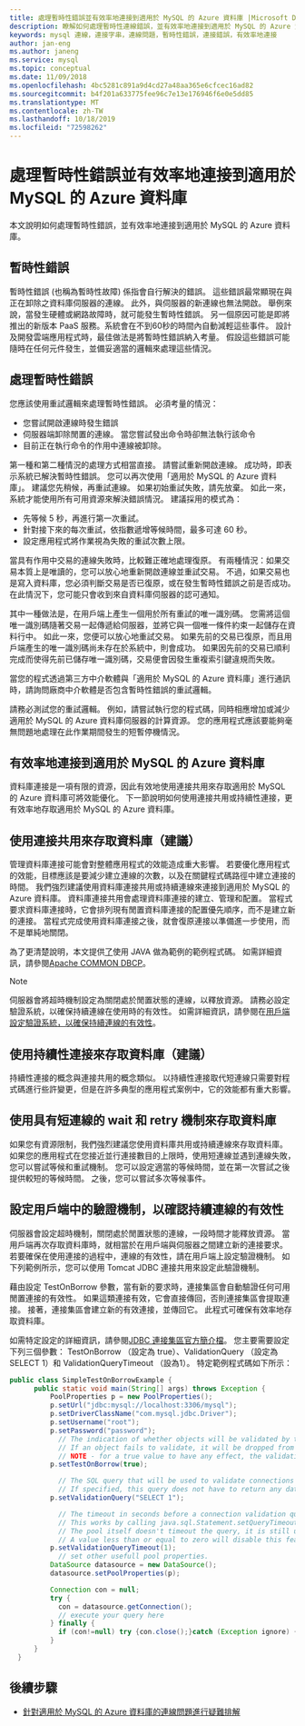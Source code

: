 ```yaml
---
title: 處理暫時性錯誤並有效率地連接到適用於 MySQL 的 Azure 資料庫 |Microsoft Docs
description: 瞭解如何處理暫時性連線錯誤，並有效率地連接到適用於 MySQL 的 Azure 資料庫。
keywords: mysql 連線，連接字串，連線問題，暫時性錯誤，連接錯誤，有效率地連接
author: jan-eng
ms.author: janeng
ms.service: mysql
ms.topic: conceptual
ms.date: 11/09/2018
ms.openlocfilehash: 4bc5281c891a9d4cd27a48aa365e6cfcec16ad82
ms.sourcegitcommit: b4f201a633775fee96c7e13e176946f6e0e5dd85
ms.translationtype: MT
ms.contentlocale: zh-TW
ms.lasthandoff: 10/18/2019
ms.locfileid: "72598262"
---
```

# <a name="handle-transient-errors-and-connect-efficiently-to-azure-database-for-mysql"></a>處理暫時性錯誤並有效率地連接到適用於 MySQL 的 Azure 資料庫

本文說明如何處理暫時性錯誤，並有效率地連接到適用於 MySQL 的 Azure 資料庫。

## <a name="transient-errors"></a>暫時性錯誤

暫時性錯誤 (也稱為暫時性故障) 係指會自行解決的錯誤。 這些錯誤最常顯現在與正在卸除之資料庫伺服器的連線。 此外，與伺服器的新連線也無法開啟。 舉例來說，當發生硬體或網路故障時，就可能發生暫時性錯誤。 另一個原因可能是即將推出的新版本 PaaS 服務。系統會在不到60秒的時間內自動減輕這些事件。 設計及開發雲端應用程式時，最佳做法是將暫時性錯誤納入考量。 假設這些錯誤可能隨時在任何元件發生，並備妥適當的邏輯來處理這些情況。

## <a name="handling-transient-errors"></a>處理暫時性錯誤

您應該使用重試邏輯來處理暫時性錯誤。 必須考量的情況：

* 您嘗試開啟連線時發生錯誤
* 伺服器端卸除閒置的連線。 當您嘗試發出命令時卻無法執行該命令
* 目前正在執行命令的作用中連線被卸除。

第一種和第二種情況的處理方式相當直接。 請嘗試重新開啟連線。 成功時，即表示系統已解決暫時性錯誤。 您可以再次使用「適用於 MySQL 的 Azure 資料庫」。 建議您先稍候，再重試連線。 如果初始重試失敗，請先放棄。 如此一來，系統才能使用所有可用資源來解決錯誤情況。 建議採用的模式為：

* 先等候 5 秒，再進行第一次重試。
* 針對接下來的每次重試，依指數遞增等候時間，最多可達 60 秒。
* 設定應用程式將作業視為失敗的重試次數上限。

當具有作用中交易的連線失敗時，比較難正確地處理復原。 有兩種情況：如果交易本質上是唯讀的，您可以放心地重新開啟連線並重試交易。 不過，如果交易也是寫入資料庫，您必須判斷交易是否已復原，或在發生暫時性錯誤之前是否成功。 在此情況下，您可能只會收到來自資料庫伺服器的認可通知。

其中一種做法是，在用戶端上產生一個用於所有重試的唯一識別碼。 您需將這個唯一識別碼隨著交易一起傳遞給伺服器，並將它與一個唯一條件約束一起儲存在資料行中。 如此一來，您便可以放心地重試交易。 如果先前的交易已復原，而且用戶端產生的唯一識別碼尚未存在於系統中，則會成功。 如果因先前的交易已順利完成而使得先前已儲存唯一識別碼，交易便會因發生重複索引鍵違規而失敗。

當您的程式透過第三方中介軟體與「適用於 MySQL 的 Azure 資料庫」進行通訊時，請詢問廠商中介軟體是否包含暫時性錯誤的重試邏輯。

請務必測試您的重試邏輯。 例如，請嘗試執行您的程式碼，同時相應增加或減少適用於 MySQL 的 Azure 資料庫伺服器的計算資源。 您的應用程式應該要能夠毫無問題地處理在此作業期間發生的短暫停機情況。

## <a name="connect-efficiently-to-azure-database-for-mysql"></a>有效率地連接到適用於 MySQL 的 Azure 資料庫

資料庫連接是一項有限的資源，因此有效地使用連接共用來存取適用於 MySQL 的 Azure 資料庫可將效能優化。 下一節說明如何使用連接共用或持續性連接，更有效率地存取適用於 MySQL 的 Azure 資料庫。

## <a name="access-databases-by-using-connection-pooling-recommended"></a>使用連接共用來存取資料庫（建議）

管理資料庫連接可能會對整體應用程式的效能造成重大影響。 若要優化應用程式的效能，目標應該是要減少建立連線的次數，以及在關鍵程式碼路徑中建立連接的時間。 我們強烈建議使用資料庫連接共用或持續連線來連接到適用於 MySQL 的 Azure 資料庫。 資料庫連接共用會處理資料庫連接的建立、管理和配置。 當程式要求資料庫連接時，它會排列現有閒置資料庫連接的配置優先順序，而不是建立新的連接。 當程式完成使用資料庫連接之後，就會復原連接以準備進一步使用，而不是單純地關閉。

為了更清楚說明，本文提供[了](./sample-scripts-java-connection-pooling.md)使用 JAVA 做為範例的範例程式碼。 如需詳細資訊，請參閱[Apache COMMON DBCP](http://commons.apache.org/proper/commons-dbcp/)。

> [!NOTE]
> 伺服器會將超時機制設定為關閉處於閒置狀態的連線，以釋放資源。 請務必設定驗證系統，以確保持續連線在使用時的有效性。 如需詳細資訊，請參閱在[用戶端設定驗證系統，以確保持續連線的有效性](concepts-connectivity.md#configure-verification-mechanisms-in-clients-to-confirm-the-effectiveness-of-persistent-connections)。

## <a name="access-databases-by-using-persistent-connections-recommended"></a>使用持續性連接來存取資料庫（建議）

持續性連接的概念與連接共用的概念類似。 以持續性連接取代短連線只需要對程式碼進行些許變更，但是在許多典型的應用程式案例中，它的效能都有重大影響。

## <a name="access-databases-by-using-wait-and-retry-mechanism-with-short-connections"></a>使用具有短連線的 wait 和 retry 機制來存取資料庫

如果您有資源限制，我們強烈建議您使用資料庫共用或持續連線來存取資料庫。 如果您的應用程式在您接近並行連接數目的上限時，使用短連線並遇到連線失敗，您可以嘗試等候和重試機制。 您可以設定適當的等候時間，並在第一次嘗試之後提供較短的等候時間。 之後，您可以嘗試多次等候事件。

## <a name="configure-verification-mechanisms-in-clients-to-confirm-the-effectiveness-of-persistent-connections"></a>設定用戶端中的驗證機制，以確認持續連線的有效性

伺服器會設定超時機制，關閉處於閒置狀態的連線，一段時間才能釋放資源。 當用戶端再次存取資料庫時，就相當於在用戶端與伺服器之間建立新的連接要求。 若要確保在使用連接的過程中，連線的有效性，請在用戶端上設定驗證機制。 如下列範例所示，您可以使用 Tomcat JDBC 連接共用來設定此驗證機制。

藉由設定 TestOnBorrow 參數，當有新的要求時，連接集區會自動驗證任何可用閒置連接的有效性。 如果這類連接有效，它會直接傳回，否則連接集區會提取連接。 接著，連接集區會建立新的有效連接，並傳回它。 此程式可確保有效率地存取資料庫。 

如需特定設定的詳細資訊，請參閱[JDBC 連接集區官方簡介檔](https://tomcat.apache.org/tomcat-7.0-doc/jdbc-pool.html#Common_Attributes)。 您主要需要設定下列三個參數： TestOnBorrow （設定為 true）、ValidationQuery （設定為 SELECT 1）和 ValidationQueryTimeout （設為1）。 特定範例程式碼如下所示：

```java
public class SimpleTestOnBorrowExample {
      public static void main(String[] args) throws Exception {
          PoolProperties p = new PoolProperties();
          p.setUrl("jdbc:mysql://localhost:3306/mysql");
          p.setDriverClassName("com.mysql.jdbc.Driver");
          p.setUsername("root");
          p.setPassword("password");
            // The indication of whether objects will be validated by the idle object evictor (if any). 
            // If an object fails to validate, it will be dropped from the pool. 
            // NOTE - for a true value to have any effect, the validationQuery or validatorClassName parameter must be set to a non-null string. 
          p.setTestOnBorrow(true); 

            // The SQL query that will be used to validate connections from this pool before returning them to the caller.
            // If specified, this query does not have to return any data, it just can't throw a SQLException.
          p.setValidationQuery("SELECT 1");

            // The timeout in seconds before a connection validation queries fail. 
            // This works by calling java.sql.Statement.setQueryTimeout(seconds) on the statement that executes the validationQuery. 
            // The pool itself doesn't timeout the query, it is still up to the JDBC driver to enforce query timeouts. 
            // A value less than or equal to zero will disable this feature.
          p.setValidationQueryTimeout(1);
            // set other usefull pool properties.
          DataSource datasource = new DataSource();
          datasource.setPoolProperties(p);

          Connection con = null;
          try {
            con = datasource.getConnection();
            // execute your query here
          } finally {
            if (con!=null) try {con.close();}catch (Exception ignore) {}
          }
      }
  }
```

## <a name="next-steps"></a>後續步驟

* [針對適用於 MySQL 的 Azure 資料庫的連線問題進行疑難排解](howto-troubleshoot-common-connection-issues.md)
